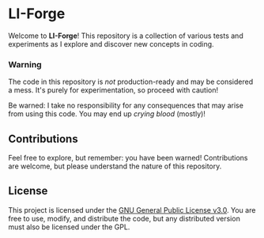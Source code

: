 # LI-Forge
Welcome to **LI-Forge**! This repository is a collection of various tests and experiments as I explore and discover new concepts in coding.

### Warning

The code in this repository is *not* production-ready and may be considered a mess. It's purely for experimentation, so proceed with caution!

Be warned: I take no responsibility for any consequences that may arise from using this code. You may end up *crying blood* (mostly)!

## Contributions

Feel free to explore, but remember: you have been warned! Contributions are welcome, but please understand the nature of this repository.

## License

This project is licensed under the [GNU General Public License v3.0](https://www.gnu.org/licenses/gpl-3.0.html). You are free to use, modify, and distribute the code, but any distributed version must also be licensed under the GPL.
